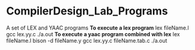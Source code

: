 # CompilerDesign_Lab_Programs
A set of LEX and YAAC programs
**To execute a lex program**
lex fileName.l
gcc lex.yy.c
./a.out
**To execute a yaac program combined with lex**
lex fileName.l
bison -d fileName.y
gcc lex.yy.c fileName.tab.c
./a.out
